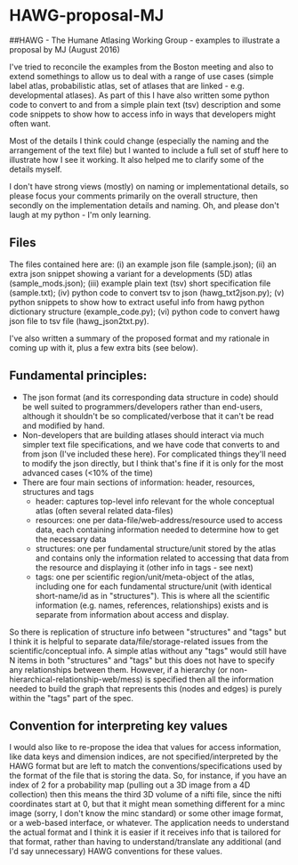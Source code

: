 # HAWG-proposal-MJ

##HAWG - The Humane Atlasing Working Group - examples to illustrate a proposal by MJ (August 2016)

I've tried to reconcile the examples from the Boston meeting and also to extend somethings to allow us to deal with a range of use cases (simple label atlas, probabilistic atlas, set of atlases that are linked - e.g. developmental atlases).  As part of this I have also written some python code to convert to and from a simple plain text (tsv) description and some code snippets to show how to access info in ways that developers might often want. 
 
Most of the details I think could change (especially the naming and the arrangement of the text file) but I wanted to include a full set of stuff here to illustrate how I see it working.  It also helped me to clarify some of the details myself.

I don't have strong views (mostly) on naming or implementational details, so please focus your comments primarily on the overall structure, then secondly on the implementation details and naming. Oh, and please don't laugh at my python - I'm only learning.
 
## Files

The files contained here are: 
 (i) an example json file (sample.json); 
 (ii) an extra json snippet showing a variant for a developments (5D) atlas (sample_mods.json); 
 (iii) example plain text (tsv) short specification file (sample.txt); 
 (iv) python code to convert tsv to json (hawg_txt2json.py); 
 (v) python snippets to show how to extract useful info from hawg python dictionary structure (example_code.py); 
 (vi) python code to convert hawg json file to tsv file (hawg_json2txt.py).  
 
I've also written a summary of the proposed format and my rationale in coming up with it, plus a few extra bits (see below).
 
## Fundamental principles:

 - The json format (and its corresponding data structure in code) should be well suited to programmers/developers rather than end-users, although it shouldn't be so complicated/verbose that it can't be read and modified by hand.
 - Non-developers that are building atlases should interact via much simpler text file specifications, and we have code that converts to and from json (I've included these here).  For complicated things they'll need to modify the json directly, but I think that's fine if it is only for the most advanced cases (<10% of the time)
 - There are four main sections of information: header, resources, structures and tags
   - header: captures top-level info relevant for the whole conceptual atlas (often several related data-files)
   - resources: one per data-file/web-address/resource used to access data, each containing information needed to determine how to get the necessary data
   - structures: one per fundamental structure/unit stored by the atlas and contains only the information related to accessing that data from the resource and displaying it (other info in tags - see next)
    - tags: one per scientific region/unit/meta-object of the atlas, including one for each fundamental structure/unit (with identical short-name/id as in "structures"). This is where all the scientific information (e.g. names, references, relationships) exists and is separate from information about access and display.
 
So there is replication of structure info between "structures" and "tags" but I think it is helpful to separate data/file/storage-related issues from the scientific/conceptual info.  A simple atlas without any "tags" would still have N items in both "structures" and "tags" but this does not have to specify any relationships between them.  However, if a hierarchy (or non-hierarchical-relationship-web/mess) is specified then all the information needed to build the graph that represents this (nodes and edges) is purely within the "tags" part of the spec.
 
## Convention for interpreting key values

I would also like to re-propose the idea that values for access information, like data keys and dimension indices, are not specified/interpreted by the HAWG format but are left to match the conventions/specifications used by the format of the file that is storing the data.  So, for instance, if you have an index of 2 for a probability map (pulling out a 3D image from a 4D collection) then this means the third 3D volume of a nifti file, since the nifti coordinates start at 0, but that it might mean something different for a minc image (sorry, I don't know the minc standard) or some other image format, or a web-based interface, or whatever.  The application needs to understand the actual format and I think it is easier if it receives info that is tailored for that format, rather than having to understand/translate any additional (and I'd say unnecessary) HAWG conventions for these values.
 
